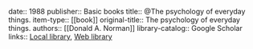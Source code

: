 date:: 1988
publisher:: Basic books
title:: @The psychology of everyday things.
item-type:: [[book]]
original-title:: The psychology of everyday things.
authors:: [[Donald A. Norman]]
library-catalog:: Google Scholar
links:: [Local library](zotero://select/library/items/NJ73EANT), [Web library](https://www.zotero.org/users/6520516/items/NJ73EANT)
